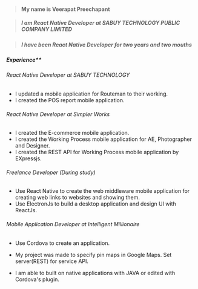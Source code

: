 

> #### My name is Veerapat Preechapant

> ##### I am React Native Developer at SABUY TECHNOLOGY PUBLIC COMPANY LIMITED

> ##### I have been React Native Developer for two years and two mouths

##### **Experience****

###### React Native Developer at SABUY TECHNOLOGY

* I updated a mobile application for Routeman to their working.
* I created the POS report mobile application.

###### React Native Developer at Simpler Works

* I created the E-commerce mobile application.
* I created the Working Process mobile application for AE, Photographer and Designer.
* I created the REST API for Working Process mobile application by EXpressjs.

###### Freelance Developer (During study)

* Use React Native to create the web middleware mobile application for creating   web links to websites and showing them.
* Use ElectronJs to build a desktop application and design UI with ReactJs.

###### Mobile Application Developer at Intelligent Millionaire

* Use Cordova to create an application.

* My project was made to specify pin maps in Google Maps. Set server(REST) for service API.
* I am able to built on native applications with JAVA or edited with
  Cordova's plugin.

